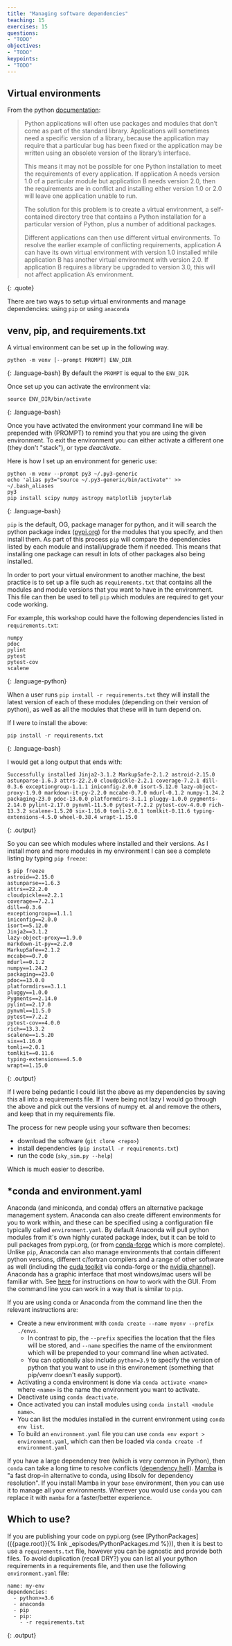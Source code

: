 ```yaml
---
title: "Managing software dependencies"
teaching: 15
exercises: 15
questions:
- "TODO"
objectives:
- "TODO"
keypoints:
- "TODO"
---
```

## Virtual environments
From the python [documentation](https://docs.python.org/3/tutorial/venv.html):

> Python applications will often use packages and modules that don’t come as part of the standard library. Applications will sometimes need a specific version of a library, because the application may require that a particular bug has been fixed or the application may be written using an obsolete version of the library’s interface.
>
> This means it may not be possible for one Python installation to meet the requirements of every application. If application A needs version 1.0 of a particular module but application B needs version 2.0, then the requirements are in conflict and installing either version 1.0 or 2.0 will leave one application unable to run.
>
> The solution for this problem is to create a virtual environment, a self-contained directory tree that contains a Python installation for a particular version of Python, plus a number of additional packages.
>
> Different applications can then use different virtual environments. To resolve the earlier example of conflicting requirements, application A can have its own virtual environment with version 1.0 installed while application B has another virtual environment with version 2.0. If application B requires a library be upgraded to version 3.0, this will not affect application A’s environment.
> 
{: .quote}

There are two ways to setup virtual environments and manage dependencies: using `pip` or using `anaconda`

## venv, pip, and requirements.txt

A virtual environment can be set up in the following way.
~~~
python -m venv [--prompt PROMPT] ENV_DIR
~~~
{: .language-bash}
By default the `PROMPT` is equal to the `ENV_DIR`.

Once set up you can activate the environment via:
~~~
source ENV_DIR/bin/activate
~~~
{: .language-bash}

Once you have activated the environment your command line will be prepended with (PROMPT) to remind you that you are using the given environment.
To exit the environment you can either activate a different one (they don't "stack"), or type *deactivate*.

Here is how I set up an environment for generic use:
~~~
python -m venv --prompt py3 ~/.py3-generic
echo 'alias py3="source ~/.py3-generic/bin/activate"' >> ~/.bash_aliases
py3
pip install scipy numpy astropy matplotlib jupyterlab
~~~
{: .language-bash}

`pip` is the default, OG, package manager for python, and it will search the python package index ([pypi.org](https://pypi.org/)) for the modules that you specify, and then install them.
As part of this process `pip` will compare the dependencies listed by each module and install/upgrade them if needed.
This means that installing one package can result in lots of other packages also being installed.

In order to port your virtual environment to another machine, the best practice is to set up a file such as `requirements.txt` that contains all the modules and module versions that you want to have in the environment.
This file can then be used to tell `pip` which modules are required to get your code working.

For example, this workshop could have the following dependencies listed in `requirements.txt`:
~~~
numpy
pdoc
pylint
pytest
pytest-cov
scalene
~~~
{: .language-python}

When a user runs `pip install -r requirements.txt` they will install the latest version of each of these modules (depending on their version of python), as well as all the modules that these will in turn depend on.

If I were to install the above:
~~~
pip install -r requirements.txt
~~~
{: .language-bash}

I would get a long output that ends with:
~~~
Successfully installed Jinja2-3.1.2 MarkupSafe-2.1.2 astroid-2.15.0 astunparse-1.6.3 attrs-22.2.0 cloudpickle-2.2.1 coverage-7.2.1 dill-0.3.6 exceptiongroup-1.1.1 iniconfig-2.0.0 isort-5.12.0 lazy-object-proxy-1.9.0 markdown-it-py-2.2.0 mccabe-0.7.0 mdurl-0.1.2 numpy-1.24.2 packaging-23.0 pdoc-13.0.0 platformdirs-3.1.1 pluggy-1.0.0 pygments-2.14.0 pylint-2.17.0 pynvml-11.5.0 pytest-7.2.2 pytest-cov-4.0.0 rich-13.3.2 scalene-1.5.20 six-1.16.0 tomli-2.0.1 tomlkit-0.11.6 typing-extensions-4.5.0 wheel-0.38.4 wrapt-1.15.0
~~~
{: .output}

So you can see which modules where installed and their versions.
As I install more and more modules in my environment I can see a complete listing by typing `pip freeze`:
~~~
$ pip freeze
astroid==2.15.0
astunparse==1.6.3
attrs==22.2.0
cloudpickle==2.2.1
coverage==7.2.1
dill==0.3.6
exceptiongroup==1.1.1
iniconfig==2.0.0
isort==5.12.0
Jinja2==3.1.2
lazy-object-proxy==1.9.0
markdown-it-py==2.2.0
MarkupSafe==2.1.2
mccabe==0.7.0
mdurl==0.1.2
numpy==1.24.2
packaging==23.0
pdoc==13.0.0
platformdirs==3.1.1
pluggy==1.0.0
Pygments==2.14.0
pylint==2.17.0
pynvml==11.5.0
pytest==7.2.2
pytest-cov==4.0.0
rich==13.3.2
scalene==1.5.20
six==1.16.0
tomli==2.0.1
tomlkit==0.11.6
typing-extensions==4.5.0
wrapt==1.15.0
~~~
{: .output}

If I were being pedantic I could list the above as my dependencies by saving this all into a requirements file.
If I were being not lazy I would go through the above and pick out the versions of numpy et. al and remove the others, and keep that in my requirements file.

The process for new people using your software then becomes:
- download the software (`git clone <repo>`)
- install dependencies (`pip install -r requirements.txt`)
- run the code (`sky_sim.py --help`)

Which is much easier to describe.

## *conda and environment.yaml

Anaconda (and miniconda, and conda) offers an alternative package management system.
Anaconda can also create different environments for you to work within, and these can be specified using a configuration file typically called `environment.yaml`.
By default Anaconda will pull python modules from it's own highly curated package index, but it can be told to pull packages from pypi.org, (or from [conda-forge](https://anaconda.org/conda-forge) which is more complete).
Unlike `pip`, Anaconda can also manage environments that contain different python versions, different c/fortran compilers and a range of other software as well (including the [cuda toolkit](https://anaconda.org/nvidia/cuda) via conda-forge or the [nvidia channel](https://anaconda.org/nvidia/repo)).
Anaconda has a graphic interface that most windows/mac users will be familiar with.
See [here](https://docs.anaconda.com/navigator/tutorials/manage-packages/) for instructions on how to work with the GUI.
From the command line you can work in a way that is similar to `pip`.

If you are using conda or Anaconda from the command line then the relevant instructions are:
- Create a new environment with `conda create --name myenv --prefix ./envs`.
  - In contrast to pip, the `--prefix` specifies the location that the files will be stored, and `--name` specifies the name of the environment which will be prepended to your command line when activated.
  - You can optionally also include `python=3.9` to specify the version of python that you want to use in this environement (something that pip/venv doesn't easily support).
- Activating a conda environment is done via `conda activate <name>` where `<name>` is the name the environment you want to activate.
- Deactivate using `conda deactivate`.
- Once activated you can install modules using `conda install <module name>`.
- You can list the modules installed in the current environment using `conda env list`.
- To build an `environment.yaml` file you can use `conda env export > environment.yaml`, which can then be loaded via `conda create -f environment.yaml`

If you have a large dependency tree (which is very common in Python), then `conda` can take a long time to resolve conflicts ([dependency hell](https://en.wikipedia.org/wiki/Dependency_hell)).
[Mamba](https://anaconda.org/conda-forge/mamba) is "a fast drop-in alternative to conda, using libsolv for dependency resolution".
If you install Mamba in your `base` environment, then you can use it to manage all your environments.
Wherever you would use `conda` you can replace it with `mamba` for a faster/better experience.

## Which to use?
If you are publishing your code on pypi.org (see [PythonPackages]({{page.root}}{% link _episodes/PythonPackages.md %})), then it is best to use a `requirements.txt` file, however you can be agnostic and provide both files.
To avoid duplication (recall DRY?) you can list all your python requirements in a requirements file, and then use the following `environment.yaml` file:
~~~
name: my-env
dependencies:
  - python>=3.6
  - anaconda
  - pip
  - pip:
    - -r requirements.txt
~~~
{: .output}